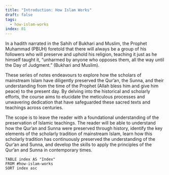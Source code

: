 ```yaml
---
title: "Introduction: How Islam Works"
draft: false
tags:
  - how-islam-works
index: 01
---
```

In a hadith narrated in the Sahih of Bukhari and Muslim, the Prophet Muhammad (PBUH) foretold that there will always be a group of his followers who will preserve and uphold his religion, teaching it just as he himself taught it, “unharmed by anyone  who opposes them, all the way until the Day of Judgment.” (Bukhari and Muslim). 

These series of notes endeavours to explore how the scholars of mainstream Islam have diligently preserved the Qur’an, the Sunna, and their understanding from the time of the Prophet (Allah bless him and give him peace) to the present day. By delving into the historical and scholarly efforts, the course aims to elucidate the meticulous processes and unwavering dedication that have safeguarded these sacred texts and teachings across centuries.

The scope is to leave the reader with a foundational understanding of the preservation of Islamic teachings. The reader will be able to understand how the Qur’an and Sunna were preserved through history, identify the key elements of the scholarly tradition of mainstream Islam, learn how this scholarly tradition has continuously preserved the understanding of the Qur’an and Sunna, and develop the skills to apply the principles of the Qur’an and Sunna in contemporary times.

```dataview
TABLE index AS "Index"
FROM #how-islam-works
SORT index asc
```
